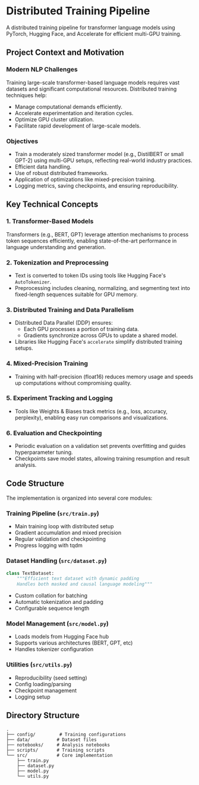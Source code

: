 # Distributed Training Pipeline

A distributed training pipeline for transformer language models using PyTorch, Hugging Face, and Accelerate for efficient multi-GPU training.

## Project Context and Motivation

### Modern NLP Challenges
Training large-scale transformer-based language models requires vast datasets and significant computational resources. Distributed training techniques help:
- Manage computational demands efficiently.
- Accelerate experimentation and iteration cycles.
- Optimize GPU cluster utilization.
- Facilitate rapid development of large-scale models.

### Objectives
   - Train a moderately sized transformer model (e.g., DistilBERT or small GPT-2) using multi-GPU setups, reflecting real-world industry practices.
   - Efficient data handling.
   - Use of robust distributed frameworks.
   - Application of optimizations like mixed-precision training.
   - Logging metrics, saving checkpoints, and ensuring reproducibility.


## Key Technical Concepts

### 1. Transformer-Based Models
Transformers (e.g., BERT, GPT) leverage attention mechanisms to process token sequences efficiently, enabling state-of-the-art performance in language understanding and generation.

### 2. Tokenization and Preprocessing
- Text is converted to token IDs using tools like Hugging Face's `AutoTokenizer`.
- Preprocessing includes cleaning, normalizing, and segmenting text into fixed-length sequences suitable for GPU memory.

### 3. Distributed Training and Data Parallelism
- Distributed Data Parallel (DDP) ensures:
  - Each GPU processes a portion of training data.
  - Gradients synchronize across GPUs to update a shared model.
- Libraries like Hugging Face's `accelerate` simplify distributed training setups.

### 4. Mixed-Precision Training
- Training with half-precision (float16) reduces memory usage and speeds up computations without compromising quality.

### 5. Experiment Tracking and Logging
- Tools like Weights & Biases track metrics (e.g., loss, accuracy, perplexity), enabling easy run comparisons and visualizations.

### 6. Evaluation and Checkpointing
- Periodic evaluation on a validation set prevents overfitting and guides hyperparameter tuning.
- Checkpoints save model states, allowing training resumption and result analysis.


## Code Structure

The implementation is organized into several core modules:

### Training Pipeline (`src/train.py`)
- Main training loop with distributed setup
- Gradient accumulation and mixed precision
- Regular validation and checkpointing
- Progress logging with tqdm

### Dataset Handling (`src/dataset.py`)
```python
class TextDataset:
    """Efficient text dataset with dynamic padding
    Handles both masked and causal language modeling"""
```
- Custom collation for batching
- Automatic tokenization and padding
- Configurable sequence length

### Model Management (`src/model.py`)
- Loads models from Hugging Face hub
- Supports various architectures (BERT, GPT, etc)
- Handles tokenizer configuration

### Utilities (`src/utils.py`)
- Reproducibility (seed setting)
- Config loading/parsing
- Checkpoint management
- Logging setup

## Directory Structure

```
.
├── config/         # Training configurations
├── data/          # Dataset files
├── notebooks/     # Analysis notebooks
├── scripts/       # Training scripts
└── src/           # Core implementation
    ├── train.py
    ├── dataset.py
    ├── model.py
    └── utils.py
```